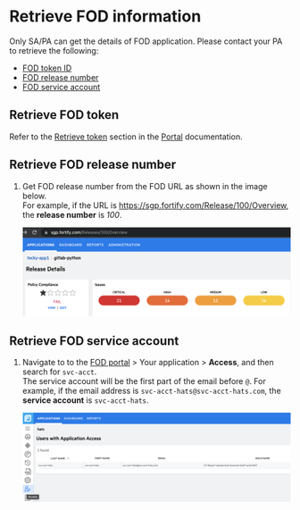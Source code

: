 # Retrieve FOD information


Only SA/PA can get the details of FOD application. Please contact your PA to retrieve the following:
- [FOD token ID](#retrieve-fod-token) 
- [FOD release number](#retrieve-fod-release-number) 
- [FOD service account](#retrieve-fod-service-account) 


## Retrieve FOD token

Refer to the [Retrieve token](https://docs.developer.tech.gov.sg/docs/ship-hats-portal/manage-tokens) section in the [Portal](https://docs.developer.tech.gov.sg/docs/ship-hats-portal/) documentation.

## Retrieve FOD release number

1. Get FOD release number from the FOD URL as shown in the image below.     
    For example, if the URL is https://sgp.fortify.com/Release/100/Overview, the **release number** is *100*.
    
    ![Release](./images/fod_bamboo-release.png)


## Retrieve FOD service account

1. Navigate to to the [FOD portal](https://sgp.fortify.com/) > Your application > **Access**, and then search for `svc-acct`.  
    The service account will be the first part of the email before `@`. For example, if the email address is `svc-acct-hats@svc-acct-hats.com`, the **service account** is `svc-acct-hats`.

    ![Service account](./images/fod-bamboo-service-account.png)